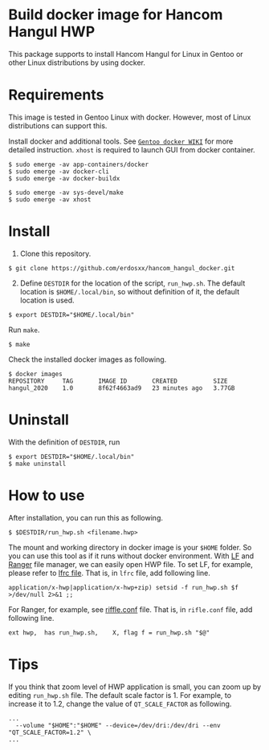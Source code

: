 # Build docker image for Hancom Hangul HWP

This package supports to install Hancom Hangul for Linux in Gentoo or
other Linux distributions by using docker.

# Requirements

This image is tested in Gentoo Linux with docker.
However, most of Linux distributions can support this.

Install docker and additional tools.
See [`Gentoo docker WIKI`](https://wiki.gentoo.org/wiki/Docker) for more detailed instruction.
`xhost` is required to launch GUI from docker container.

```shell
$ sudo emerge -av app-containers/docker
$ sudo emerge -av docker-cli
$ sudo emerge -av docker-buildx

$ sudo emerge -av sys-devel/make
$ sudo emerge -av xhost
```

# Install

1. Clone this repository.

```shell
$ git clone https://github.com/erdosxx/hancom_hangul_docker.git

```

2. Define `DESTDIR` for the location of the script, `run_hwp.sh`.
   The default location is `$HOME/.local/bin`, so without definition of it,
   the default location is used.

```shell
$ export DESTDIR="$HOME/.local/bin"
```

Run `make`.

```shell
$ make
```

Check the installed docker images as following.

```shell
$ docker images
REPOSITORY     TAG       IMAGE ID       CREATED          SIZE
hangul_2020    1.0       8f62f4663ad9   23 minutes ago   3.77GB
```

# Uninstall

With the definition of `DESTDIR`, run

```shell
$ export DESTDIR="$HOME/.local/bin"
$ make uninstall
```

# How to use

After installation, you can run this as following.

```shell
$ $DESTDIR/run_hwp.sh <filename.hwp>

```

The mount and working directory in docker image is your `$HOME` folder. So
you can use this tool as if it runs without docker environment.
With [LF](https://github.com/gokcehan/lf) and [Ranger](https://github.com/ranger/ranger)
file manager, we can easily open HWP file.
To set LF, for example, please refer to [lfrc file](https://github.com/erdosxx/evoagile_configs/blob/master/lf/.config/lf/lfrc). That is, in `lfrc` file, add following line.

```shell
application/x-hwp|application/x-hwp+zip) setsid -f run_hwp.sh $f >/dev/null 2>&1 ;;
```

For Ranger, for example, see [riffle.conf](https://github.com/erdosxx/evoagile_configs/blob/master/ranger/.config/ranger/rifle.conf) file.
That is, in `rifle.conf` file, add following line.

```shell
ext hwp,  has run_hwp.sh,    X, flag f = run_hwp.sh "$@"
```

# Tips

If you think that zoom level of HWP application is small, you can zoom up by editing
`run_hwp.sh` file. The default scale factor is 1.
For example, to increase it to 1.2, change the value of `QT_SCALE_FACTOR` as following.

```shell
...
  --volume "$HOME":"$HOME" --device=/dev/dri:/dev/dri --env "QT_SCALE_FACTOR=1.2" \
...
```
